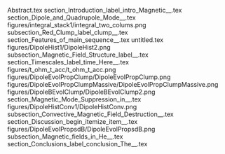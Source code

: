 Abstract.tex
section_Introduction_label_intro_Magnetic__.tex
section_Dipole_and_Quadrupole_Mode__.tex
figures/integral_stack1/integral_two_colums.png
subsection_Red_Clump_label_clump__.tex
section_Features_of_main_sequence__.tex
untitled.tex
figures/DipoleHist1/DipoleHist2.png
subsection_Magnetic_Field_Structure_label__.tex
section_Timescales_label_time_Here__.tex
figures/t_ohm_t_acc/t_ohm_t_acc.png
figures/DipoleEvolPropClump/DipoleEvolPropClump.png
figures/DipoleEvolPropClumpMassive/DipoleEvolPropClumpMassive.png
figures/DipoleBEvolClump/DipoleBEvolClump2.png
section_Magnetic_Mode_Suppression_in__.tex
figures/DipoleHistConv1/DipoleHistConv.png
subsection_Convective_Magnetic_Field_Destruction__.tex
section_Discussion_begin_itemize_item__.tex
figures/DipoleEvolPropsdB/DipoleEvolPropsdB.png
subsection_Magnetic_fields_in_He__.tex
section_Conclusions_label_conclusion_The__.tex